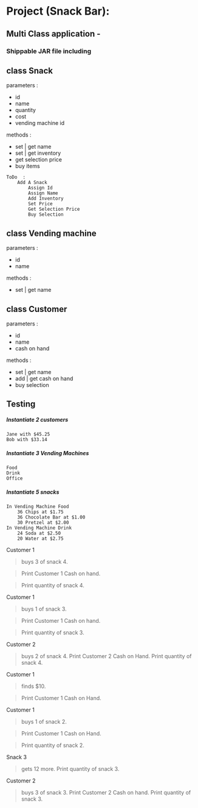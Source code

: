 # Project (Snack Bar):
## Multi Class application -
### Shippable JAR file including

## class Snack

parameters : 
  * id
  * name
  * quantity
  * cost
  * vending machine id

methods : 
* set | get name
* set | get inventory
* get selection price
* buy items

```
ToDo  : 
	Add A Snack
		Assign Id
		Assign Name
		Add Inventory
		Set Price
		Get Selection Price
		Buy Selection
```
## class Vending machine

parameters : 
  * id
  * name

methods : 
* set | get name


## class Customer

parameters : 
  * id
  * name
  * cash on hand

methods : 
* set | get name
* add | get cash on hand
* buy selection


## Testing

##### Instantiate 2 customers
	Jane with $45.25
	Bob with $33.14
##### Instantiate 3 Vending Machines
	Food
	Drink
	Office
##### Instantiate 5 snacks
	In Vending Machine Food
		36 Chips at $1.75
		36 Chocolate Bar at $1.00
		30 Pretzel at $2.00
	In Vending Machine Drink
		24 Soda at $2.50
		20 Water at $2.75
	

Customer 1

> buys 3 of snack 4.

> Print Customer 1 Cash on hand.

> Print quantity of snack 4.

Customer 1 

> buys 1 of snack 3. 

> Print Customer 1 Cash on hand. 

> Print quantity of snack 3.

Customer 2

> buys 2 of snack 4. Print Customer 2 Cash on Hand. Print quantity of snack 4.

Customer 1 

> finds $10. 

> Print Customer 1 Cash on Hand.

Customer 1 

> buys 1 of snack 2.

> Print Customer 1 Cash on Hand.

> Print quantity of snack 2.

Snack 3 

> gets 12 more.
> Print quantity of snack 3.

Customer 2 

> buys 3 of snack 3.
> Print Customer 2 Cash on hand.
> Print quantity of snack 3.
